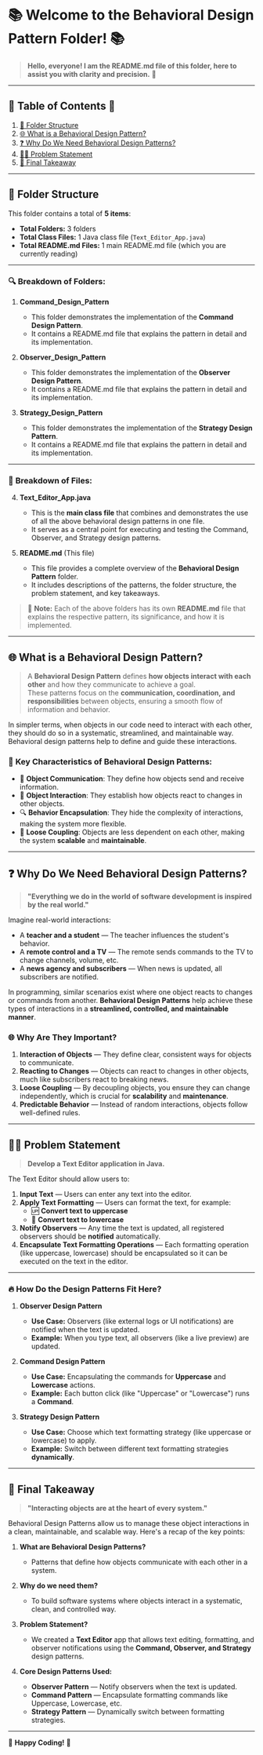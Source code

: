 # 📚 **Welcome to the Behavioral Design Pattern Folder!** 📚

> **Hello, everyone! I am the README.md file of this folder, here to assist you with clarity and precision.** 🤖

---

## 📑 **Table of Contents** 📑

1. [📁 Folder Structure](#-folder-structure)
2. [🌐 What is a Behavioral Design Pattern?](#-what-is-a-behavioral-design-pattern)
3. [❓ Why Do We Need Behavioral Design Patterns?](#-why-do-we-need-behavioral-design-patterns)
4. [🧑‍💻 Problem Statement](#-problem-statement)
5. [🎉 Final Takeaway](#-final-takeaway)

---

## 📁 **Folder Structure**

This folder contains a total of **5 items**:
- **Total Folders:** 3 folders
- **Total Class Files:** 1 Java class file (`Text_Editor_App.java`)
- **Total README.md Files:** 1 main README.md file (which you are currently reading)

---

### 🔍 **Breakdown of Folders:**

1. **Command_Design_Pattern**
    - This folder demonstrates the implementation of the **Command Design Pattern**.
    - It contains a README.md file that explains the pattern in detail and its implementation.

2. **Observer_Design_Pattern**
    - This folder demonstrates the implementation of the **Observer Design Pattern**.
    - It contains a README.md file that explains the pattern in detail and its implementation.

3. **Strategy_Design_Pattern**
    - This folder demonstrates the implementation of the **Strategy Design Pattern**.
    - It contains a README.md file that explains the pattern in detail and its implementation.

---

### 📄 **Breakdown of Files:**

4. **Text_Editor_App.java**
    - This is the **main class file** that combines and demonstrates the use of all the above behavioral design patterns in one file.
    - It serves as a central point for executing and testing the Command, Observer, and Strategy design patterns.

5. **README.md** (This file)
    - This file provides a complete overview of the **Behavioral Design Pattern** folder.
    - It includes descriptions of the patterns, the folder structure, the problem statement, and key takeaways.

> 📘 **Note:** Each of the above folders has its own **README.md** file that explains the respective pattern, its significance, and how it is implemented.

---

## 🌐 **What is a Behavioral Design Pattern?**

> A **Behavioral Design Pattern** defines **how objects interact with each other** and how they communicate to achieve a goal.  
> These patterns focus on the **communication, coordination, and responsibilities** between objects, ensuring a smooth flow of information and behavior.

In simpler terms, when objects in our code need to interact with each other, they should do so in a systematic, streamlined, and maintainable way. Behavioral design patterns help to define and guide these interactions.

### 🚀 **Key Characteristics of Behavioral Design Patterns:**
- 📡 **Object Communication**: They define how objects send and receive information.
- 🔄 **Object Interaction**: They establish how objects react to changes in other objects.
- 🔍 **Behavior Encapsulation**: They hide the complexity of interactions, making the system more flexible.
- 🔗 **Loose Coupling**: Objects are less dependent on each other, making the system **scalable** and **maintainable**.

---

## ❓ **Why Do We Need Behavioral Design Patterns?**

> **"Everything we do in the world of software development is inspired by the real world."**

Imagine real-world interactions:
- A **teacher and a student** — The teacher influences the student's behavior.
- A **remote control and a TV** — The remote sends commands to the TV to change channels, volume, etc.
- A **news agency and subscribers** — When news is updated, all subscribers are notified.

In programming, similar scenarios exist where one object reacts to changes or commands from another. **Behavioral Design Patterns** help achieve these types of interactions in a **streamlined, controlled, and maintainable manner**.

### 🌐 **Why Are They Important?**
1. **Interaction of Objects** — They define clear, consistent ways for objects to communicate.
2. **Reacting to Changes** — Objects can react to changes in other objects, much like subscribers react to breaking news.
3. **Loose Coupling** — By decoupling objects, you ensure they can change independently, which is crucial for **scalability** and **maintenance**.
4. **Predictable Behavior** — Instead of random interactions, objects follow well-defined rules.


---

## 🧑‍💻 **Problem Statement**

> **Develop a Text Editor application in Java.**

The Text Editor should allow users to:
1. **Input Text** — Users can enter any text into the editor.
2. **Apply Text Formatting** — Users can format the text, for example:
    - 🆙 **Convert text to uppercase**
    - 🔡 **Convert text to lowercase**
3. **Notify Observers** — Any time the text is updated, all registered observers should be **notified** automatically.
4. **Encapsulate Text Formatting Operations** — Each formatting operation (like uppercase, lowercase) should be encapsulated so it can be executed on the text in the editor.

---

### 🔥 **How Do the Design Patterns Fit Here?**

1. **Observer Design Pattern**
    - **Use Case:** Observers (like external logs or UI notifications) are notified when the text is updated.
    - **Example:** When you type text, all observers (like a live preview) are updated.

2. **Command Design Pattern**
    - **Use Case:** Encapsulating the commands for **Uppercase** and **Lowercase** actions.
    - **Example:** Each button click (like "Uppercase" or "Lowercase") runs a **Command**.

3. **Strategy Design Pattern**
    - **Use Case:** Choose which text formatting strategy (like uppercase or lowercase) to apply.
    - **Example:** Switch between different text formatting strategies **dynamically**.


---

## 🎉 **Final Takeaway**

> **"Interacting objects are at the heart of every system."**

Behavioral Design Patterns allow us to manage these object interactions in a clean, maintainable, and scalable way. Here's a recap of the key points:

1. **What are Behavioral Design Patterns?**
    - Patterns that define how objects communicate with each other in a system.

2. **Why do we need them?**
    - To build software systems where objects interact in a systematic, clean, and controlled way.

3. **Problem Statement?**
    - We created a **Text Editor** app that allows text editing, formatting, and observer notifications using the **Command, Observer, and Strategy** design patterns.

4. **Core Design Patterns Used:**
    - **Observer Pattern** — Notify observers when the text is updated.
    - **Command Pattern** — Encapsulate formatting commands like Uppercase, Lowercase, etc.
    - **Strategy Pattern** — Dynamically switch between formatting strategies.


---

🚀 **Happy Coding!** 🚀  
